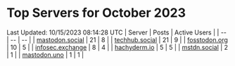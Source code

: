 # Top Servers for October 2023
Last Updated: 10/15/2023 08:14:28 UTC
| Server | Posts | Active Users |
| -- | -- | -- |
| [mastodon.social](https://mastodon.social/tags/PowerShell) | 21 | 8 |
| [techhub.social](https://techhub.social/tags/PowerShell) | 21 | 9 |
| [fosstodon.org](https://fosstodon.org/tags/PowerShell) | 10 | 5 |
| [infosec.exchange](https://infosec.exchange/tags/PowerShell) | 8 | 4 |
| [hachyderm.io](https://hachyderm.io/tags/PowerShell) | 5 | 5 |
| [mstdn.social](https://mstdn.social/tags/PowerShell) | 2 | 1 |
| [mastodon.uno](https://mastodon.uno/tags/PowerShell) | 1 | 1 |
